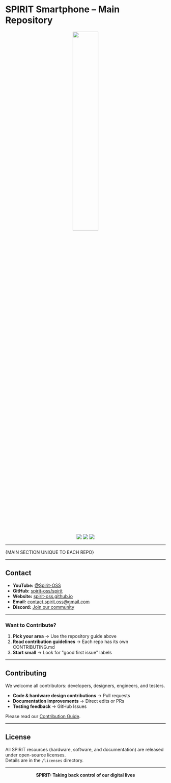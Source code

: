 # SPIRIT Smartphone – Main Repository

<p align="center">
    <img src="https://github.com/user-attachments/assets/60e87523-02cf-482b-8433-5f611e48ca2d" width="40%">
</p>

<p align="center">
  <img src="https://img.shields.io/badge/Purpose-Centralized%20Assets-blue">
  <img src="https://img.shields.io/badge/License-Open%20Source-green">
  <img src="https://img.shields.io/badge/Type-Resources-orange">
</p>

---

{MAIN SECTION UNIQUE TO EACH REPO}

---

## Contact

- **YouTube:** [@Spirit-OSS](https://www.youtube.com/@Spirit-OSS)  
- **GitHub:** [spirit-oss/spirit](https://github.com/spirit-oss/spirit)  
- **Website:** [spirit-oss.github.io](https://spirit-oss.github.io)  
- **Email:** [contact.spirit.oss@gmail.com](mailto:contact.spirit.oss@gmail.com)  
- **Discord:** [Join our community](https://discord.gg/aJ36KzGZ)

---

### Want to Contribute?
1. **Pick your area** → Use the repository guide above
2. **Read contribution guidelines** → Each repo has its own CONTRIBUTING.md
3. **Start small** → Look for "good first issue" labels

---

## Contributing

We welcome all contributors: developers, designers, engineers, and testers.

- **Code & hardware design contributions** → Pull requests
- **Documentation improvements** → Direct edits or PRs
- **Testing feedback** → GitHub Issues

Please read our [Contribution Guide](CONTRIBUTING.md).

---

## License

All SPIRIT resources (hardware, software, and documentation) are released under open-source licenses.  
Details are in the `/licenses` directory.

---

<p align="center">
  <strong>SPIRIT: Taking back control of our digital lives</strong>
</p>
